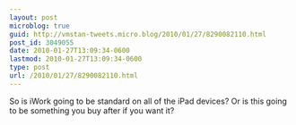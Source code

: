 ```yaml
---
layout: post
microblog: true
guid: http://vmstan-tweets.micro.blog/2010/01/27/8290082110.html
post_id: 3049055
date: 2010-01-27T13:09:34-0600
lastmod: 2010-01-27T13:09:34-0600
type: post
url: /2010/01/27/8290082110.html
---
```

So is iWork going to be standard on all of the iPad devices? Or is this going to be something you buy after if you want it?
